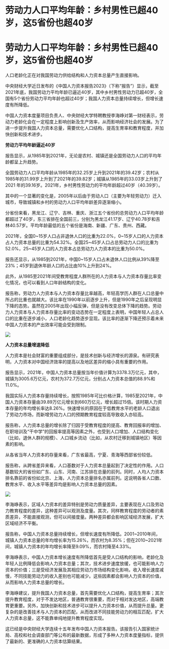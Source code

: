 # 劳动力人口平均年龄：乡村男性已超40岁，这5省份也超40岁

# 劳动力人口平均年龄：乡村男性已超40岁，这5省份也超40岁

人口老龄化正在对我国劳动力供给结构和人力资本总量产生直接影响。

中央财经大学近日发布的《中国人力资本报告2023》（下称“报告”）显示，截至2021年底，我国劳动力平均年龄已逼近40岁，其中乡村男性劳动力已超40岁，全国有5个省份劳动力平均年龄也超过40岁；我国人力资本总量持续增长，但增长速度有所降低。

中国人力资本度量项目负责人、中央财经大学特聘教授李海峥对第一财经表示，劳动力老龄化会在一定程度上影响创新及生产效率，从而影响经济社会的发展。为了进一步提升我国人力资本总量，需要优化人口结构，提高生育率和教育程度，并加快创新和技术进步。

**劳动力平均年龄逼近40岁**

报告显示，从1985年到2021年，无论是农村、城镇还是全国劳动力人口的平均年龄都呈上升趋势。

全国劳动力人口平均年龄从1985年的32.25岁上升到2021年的39.42岁；农村从1985年的31.99岁上升到了2021年的39.82岁；城镇从1985年的33.03岁上升到了2021
年的39.16岁。2021年，乡村男性劳动力的平均年龄超过40岁（40.39岁）。

其中的一个显著的变化是，2005年以后由于劳动人口（主要为年轻劳动力）迁入城市，导致城镇和乡村的劳动力人口平均年龄差异逐渐缩小。

分省份来看，黑龙江、辽宁、吉林、重庆、浙江五个省份的总劳动力人口平均年龄都超过了40岁，东三省排在全国前三，分别为黑龙江41.17岁、辽宁40.78岁和吉林40.57岁。平均年龄最低的五个省份是海南、新疆、广东、贵州、西藏。

2021年，全国0~15岁人口占非退休人口的比重为22.0%，0~15岁人口的人力资本占人力资本总量的比重为54.32%。全国25~45岁人口占总劳动力人口的比重为52.0%，25~45岁人口的人力资本占总劳动力人力资本的比重为50.0%。

报告还显示，从1985到2021年，中国0~15岁人口占未退休人口比例从39%降至23%；45岁到退休年龄人口的占比由10%上升到24%。

此外，从1985至2021年间受教育程度人群所在的人力资本与人力资本存量比率变化情况，也可以看到人口年龄结构的变化。

报告称，劳动力人力资本与人力资本存量比率越高，年轻高学历人群在人口总量中所占的比重也就越大。该比率在1990年以前逐步上升，但是1990年之后呈现明显下降的态势。虽然在2005年出现小幅反弹，但是没有改变总体下降的趋势。劳动力人力资本与人力资本存量比率的变动态势在一定程度上表明，中国年轻人占总人口的比重在逐步减小，人口老龄化趋势逐步显现。该比率的逐渐下降还预示着未来中国人力资本的产出效率可能会受到限制。

![](https://inews.gtimg.com/om_bt/O4Esp6l3UoE4P6yeXWZRo0HjylaDJsRI1wR94rg5h35tEAA/1000)

**人力资本总量增速降低**

人力资本是社会财富的重要组成部分，是技术创新与经济增长的源泉。有研究表明，人力资本对中国经济效率的提高以及地区差异的缩小具有重要的作用。

报告显示，2021年，中国人力资本总量按当年价值计算为3378.3万亿元，其中，城镇为3005.6万亿元，农村为372.7万亿元，分别占人力资本总值的88.9%和11.0%。

我国实际人力资本存量持续增长，按照1985年可比价格计算，1985至2021年，中国人力资本存量由39.89万亿元增长到660万亿元，增长超过15倍。该时期人力资本存量的年均增长率达8.26%。快速增长的原因在于低教育水平的老龄人口退出了劳动力市场，而新增劳动力人口的预期教育程度较高导致收入亦较高。

报告称，人力资本总量的增长除了归因于受教育程度的提高、教育回报率的增加、在职培训及“干中学”的回报率提高等因素之外，也受到人口增加、人口结构变化（比如，退休人群的规模）、人口城乡流动（比如，从农村迁移到城镇地区）等因素的影响。

从各省当年人力资本的存量来看，广东省最高，宁夏、青海等西部省份较低。

报告称，从跨省差异来看，人口基数对于人力资本总量起到了决定性的作用。人口基数较大的省份如广东、山东、河南、江苏排在总量的前列。同时，人均人力资本排名靠前的省份如北京、上海，人力资本总量排名亦属前列。这说明各省人口数、教育水平、收入水平等差异均是影响人力资本总量的因素。

![](https://inews.gtimg.com/om_bt/OJWqdIfROVYsIiwSU_I7kveb5s2nfyLbJUYf5ZoCxlO_EAA/1000)

李海峥表示，区域人力资本的差异特别是劳动力质量差异，主要表现在人口及劳动力教育程度的差异，这种差异可以观测及度量。其次，同样教育程度的劳动者的素质差异，不能直接观测，但可以间接度量。两种差异都会影响区域经济发展，扩大区域经济不平衡。

报告称，中国人力资本总量持续增长，但增长速度有所降低。2001~2010年间，城镇人力资本总量的年均增长率为15.26%，而农村为8.35%；但在2010~2021年间，城镇人力资本的年均增长率降至9.09%，而农村降至4.33%。

李海峥表示，中国人力资本增长速度有所降低首先是受人口结构的影响，老龄化及年轻人比例降低会影响人力资本总量；其次，技术进步速度放缓，也可能影响人力资本的价值；三是受经济发展及其相应劳动力市场结构变化影响，收入增长速度减慢，不同技能劳动力的收入差别也可能减少。这些因素都会影响人力资本的价值，从而影响人力资本总量的增长。

李海峥建议，提升我国人力资本总量，首先需要优化人口结构，提高生育率；其次提升教育程度，对于不发达地区，普通教育很重要，而对于相对发达地区，高端教育更重要。另外，加快创新和技术进步可以提升人力资本价值，从而提升总量。更复杂的是改善技术与人力资本的匹配，从而改进不同技能劳动力的相互匹配，扩大人力资本总量，这不能靠单纯地提升教育程度实现。

这已经是中央财经大学连续十五年发布中国人力资本报告。该报告引入国家统计局、高校和社会调查部门等公布的最新数据，形成了多种人力资本度量指标，提供了最新的、更准确的人力资本估算结果。


